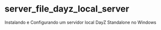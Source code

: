 # server_file_dayz_local_server
Instalando e Configurando um servidor local DayZ Standalone no Windows
